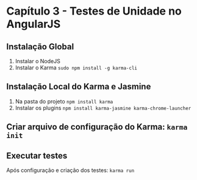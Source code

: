 Capítulo 3 - Testes de Unidade no AngularJS
=====================
Instalação Global
----------------
1. Instalar o NodeJS
2. Instalar o Karma `sudo npm install -g karma-cli`

Instalação Local do Karma e Jasmine
-------------------------
1. Na pasta do projeto `npm install karma`
2. Instalar os plugins `npm install karma-jasmine karma-chrome-launcher`

Criar arquivo de configuração do Karma: `karma init`
------------
Executar testes
------------
Após configuração e criação dos testes: `karma run`